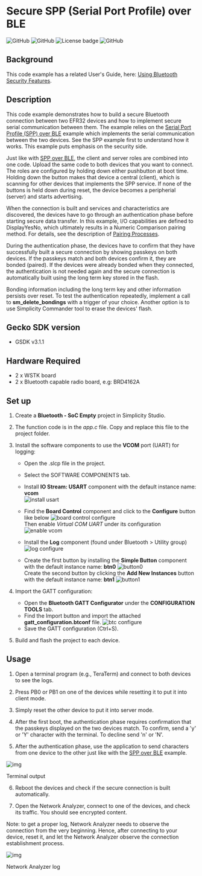 # Secure SPP (Serial Port Profile) over BLE #
![GitHub](https://img.shields.io/badge/Type-Virtual%20Application-green)
![GitHub](https://img.shields.io/badge/Technology-Bluetooth-green)
![License badge](https://img.shields.io/badge/License-zlib-green)
![GitHub](https://img.shields.io/badge/SDK-v3.1.1-green)

## Background ##

This code example has a related User's Guide, here: [Using Bluetooth Security Features](https://docs.silabs.com/bluetooth/latest/general/security/using-bluetooth-security-features-in-silicon-labs-bluetooth-sdk).

## Description ##

This code example demonstrates how to build a secure Bluetooth connection between two EFR32 devices and how to implement secure serial communication between them. The example relies on the [Serial Port Profile (SPP) over BLE](https://github.com/SiliconLabs/bluetooth_applications/tree/master/bluetooth_spp_over_ble) example which implements the serial communication between the two devices. See the SPP example first to understand how it works. This example puts emphasis on the security side.

Just like with [SPP over BLE](https://github.com/SiliconLabs/bluetooth_applications/tree/master/bluetooth_spp_over_ble), the client and server roles are combined into one code. Upload the same code to both devices that you want to connect. The roles are configured by holding down either pushbutton at boot time. Holding down the button makes that device a central (client), which is scanning for other devices that implements the SPP service. If none of the buttons is held down during reset, the device becomes a peripherial (server) and starts advertising.

When the connection is built and services and characteristics are discovered, the devices have to go through an authentication phase before starting secure data transfer. In this example, I/O capabilities are defined to DisplayYesNo, which ultimately results in a Numeric Comparison pairing method. For details, see the description of [Pairing Processes](https://docs.silabs.com/bluetooth/latest/general/security/pairing-processes).

During the authentication phase, the devices have to confirm that they have successfully built a secure connection by showing passkeys on both devices. If the passkeys match and both devices confirm it, they are bonded (paired). If the devices were already bonded when they connected, the authentication is not needed again and the secure connection is automatically built using the long term key stored in the flash.

Bonding information including the long term key and other information persists over reset. To test the authentication repeatedly, implement a call to **sm_delete_bondings** with a trigger of your choice. Another option is to use Simplicity Commander tool to erase the devices' flash.

## Gecko SDK version ##

- GSDK v3.1.1

## Hardware Required ##

- 2 x WSTK board
- 2 x Bluetooth capable radio board, e.g: BRD4162A

## Set up ##

1. Create a **Bluetooth - SoC Empty** project in Simplicity Studio.

2. The function code is in the *app.c* file. Copy and replace this file to the project folder.

3. Install the software components to use the **VCOM** port (UART) for logging:
   - Open the .slcp file in the project.

   - Select the SOFTWARE COMPONENTS tab.

   - Install **IO Stream: USART** component with the default instance name: **vcom**  
    ![install usart](images/install_usart.png)

   - Find the **Board Control** component and click to the **Configure** button like below
    ![board control configure](images/board_control_configure.png)  
    Then enable *Virtual COM UART* under its configuration
    ![enable vcom](images/enable_vir_com.png)

   - Install the **Log** component (found under Bluetooth > Utility group)
   ![log configure](images/log.png)

   - Create the first button by installing the **Simple Button** component with the default instance name: **btn0**
   ![button0](images/btn0.png)  
   Create the second button by clicking the **Add New Instances** button with the default instance name: **btn1**
   ![button1](images/btn1.png)

4. Import the GATT configuration:        
    - Open the **Bluetooth GATT Configurator** under the **CONFIGURATION TOOLS** tab.
    - Find the Import button and import the attached **gatt_configuration.btconf** file.
    ![btc configure](images/btconf.png)
    - Save the GATT configuration (Ctrl+S).

5. Build and flash the project to each device. 

## Usage ##

1. Open a terminal program (e.g., TeraTerm) and connect to both devices to see the logs.

2. Press PB0 or PB1 on one of the devices while resetting it to put it into client mode.

3. Simply reset the other device to put it into server mode.

4. After the first boot, the authentication phase requires confirmation that the passkeys displayed on the two devices match. To confirm, send a 'y' or 'Y' character with the terminal. To decline send 'n' or 'N'.

5. After the authentication phase, use the application to send characters from one device to the other just like with the [SPP over BLE](https://github.com/SiliconLabs/bluetooth_applications/tree/master/bluetooth_spp_over_ble) example.

![img](images/figure_1.png)

Terminal output

6. Reboot the devices and check if the secure connection is built automatically.

7. Open the Network Analyzer, connect to one of the devices, and check its traffic. You should see encrypted content.

Note: to get a proper log, Network Analyzer needs to observe the connection from the very beginning. Hence, after connecting to your device, reset it, and let the Network Analyzer observe the connection establishment process.

![img](images/figure_2.png)

Network Analyzer log